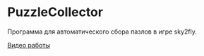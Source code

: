 # PuzzleCollector

Программа для автоматического сбора пазлов в игре sky2fly.

[Видео работы](https://www.youtube.com/embed/B4bnkRW2L-4)